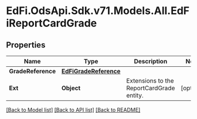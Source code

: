 # EdFi.OdsApi.Sdk.v71.Models.All.EdFiReportCardGrade

## Properties

Name | Type | Description | Notes
------------ | ------------- | ------------- | -------------
**GradeReference** | [**EdFiGradeReference**](EdFiGradeReference.md) |  | 
**Ext** | **Object** | Extensions to the ReportCardGrade entity. | [optional] 

[[Back to Model list]](../README.md#documentation-for-models) [[Back to API list]](../README.md#documentation-for-api-endpoints) [[Back to README]](../README.md)

